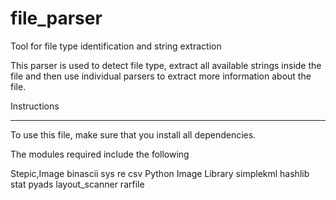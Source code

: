 file_parser
===========

Tool for file type identification and string extraction

This parser is used to detect file type, extract all available strings inside the file 
and then use individual parsers to extract more information about the file.


Instructions
______________

To use this file, make sure that you install all dependencies.

The modules required include the following

Stepic,Image 
binascii 
sys
re
csv
Python Image Library
simplekml
hashlib
stat
pyads
layout_scanner
rarfile


